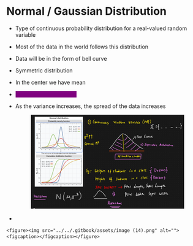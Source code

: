 # Normal / Gaussian Distribution

* Type of continuous probability distribution for a real-valued random variable
* Most of the data in the world follows this distribution
* Data will be in the form of bell curve
* Symmetric distribution
* In the center we have mean&#x20;
* <mark style="color:purple;background-color:purple;">**mean = median = mode**</mark>
*   As the variance increases, the spread of the data increases

    <figure><img src="../../.gitbook/assets/image (13).png" alt=""><figcaption></figcaption></figure>
*

    <figure><img src="../../.gitbook/assets/image (14).png" alt=""><figcaption></figcaption></figure>
